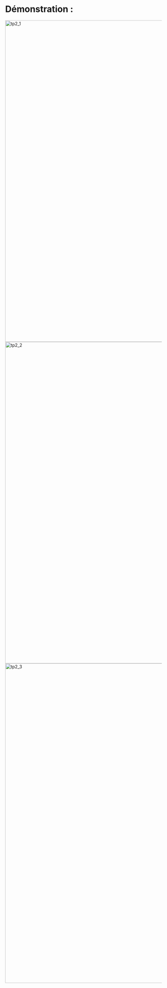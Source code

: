 # Démonstration : 



<img width="1920" height="1032" alt="tp2_1" src="https://github.com/user-attachments/assets/ace4b276-6a77-482c-ac3e-c007f6ef3995" />
<img width="1910" height="1032" alt="tp2_2" src="https://github.com/user-attachments/assets/667e3684-1ec7-4a87-b220-779ed80221dc" />
<img width="1920" height="1026" alt="tp2_3" src="https://github.com/user-attachments/assets/627d28ae-b607-4523-8a58-b15d4930e383" />
